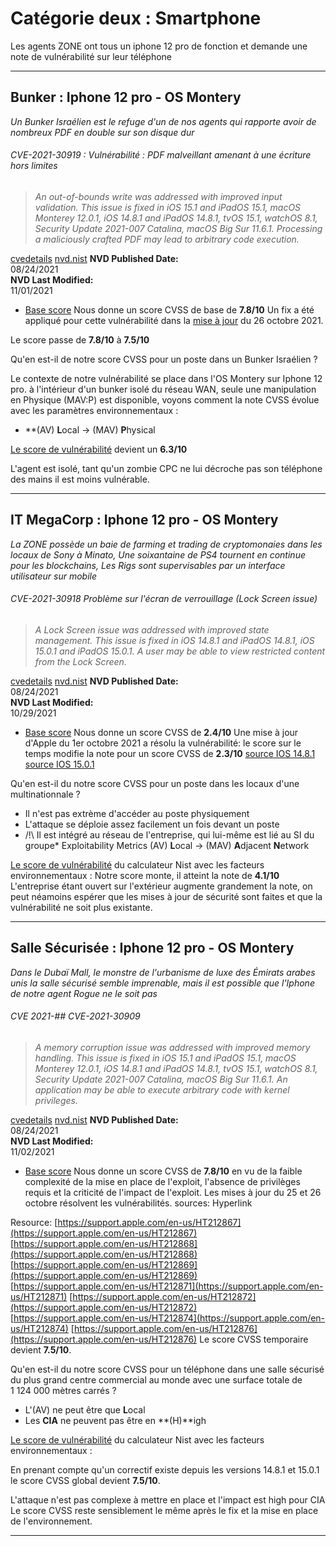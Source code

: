 # Catégorie deux : Smartphone
Les agents ZONE ont tous un iphone 12 pro de fonction et demande une note de vulnérabilité sur leur téléphone

---
## Bunker : Iphone 12 pro - OS Montery
*Un Bunker Israélien est le refuge d'un de nos agents qui rapporte avoir de nombreux PDF en double sur son disque dur*

###### CVE-2021-30919 : Vulnérabilité : PDF malveillant amenant à une écriture hors limites
>_An out-of-bounds write was addressed with improved input validation. This issue is fixed in iOS 15.1 and iPadOS 15.1, macOS Monterey 12.0.1, iOS 14.8.1 and iPadOS 14.8.1, tvOS 15.1, watchOS 8.1, Security Update 2021-007 Catalina, macOS Big Sur 11.6.1. Processing a maliciously crafted PDF may lead to arbitrary code execution._

[cvedetails](https://www.cvedetails.com/cve/CVE-2021-30919/)
[nvd.nist](https://nvd.nist.gov/vuln/detail/CVE-2021-30919)
**NVD Published Date:**  
08/24/2021  
**NVD Last Modified:**  
11/01/2021

* [Base score](https://nvd.nist.gov/vuln-metrics/cvss/v3-calculator?name=CVE-2021-30919&vector=AV:L/AC:L/PR:N/UI:R/S:U/C:H/I:H/A:H&version=3.1&source=NIST)
 Nous donne un score CVSS de base de **7.8/10**
 Un fix a été appliqué pour cette vulnérabilité dans la [mise à jour](https://support.apple.com/en-us/HT212868) du 26 octobre 2021.

Le score passe de **7.8/10** à **7.5/10**

Qu'en est-il de notre score CVSS pour un poste dans un Bunker Israélien ?

Le contexte de notre vulnérabilité se place dans l'OS Montery sur Iphone 12 pro. à l'intérieur d'un bunker isolé du réseau WAN, seule une manipulation en Physique (MAV:P) est disponible, 
voyons comment la note CVSS évolue avec les paramètres environnementaux :
* **(AV) **L**ocal -> (MAV) **P**hysical

[Le score de vulnérabilité](https://nvd.nist.gov/vuln-metrics/cvss/v3-calculator?name=CVE-2021-30919&vector=AV:L/AC:L/PR:N/UI:R/S:U/C:H/I:H/A:H&version=3.1&source=NIST) devient un **6.3/10**

L'agent est isolé, tant qu'un zombie CPC ne lui décroche pas son téléphone des mains il est moins vulnérable.

---
## IT MegaCorp : Iphone 12 pro - OS Montery

*La ZONE possède un baie de farming et trading de cryptomonaies dans les locaux de Sony à Minato, Une soixantaine de PS4 tournent en continue pour les blockchains, Les Rigs sont supervisables  par un interface utilisateur sur mobile*

###### CVE-2021-30918 Problème sur l'écran de verrouillage (Lock Screen issue) 
>_A Lock Screen issue was addressed with improved state management. This issue is fixed in iOS 14.8.1 and iPadOS 14.8.1, iOS 15.0.1 and iPadOS 15.0.1. A user may be able to view restricted content from the Lock Screen._

[cvedetails](https://www.cvedetails.com/cve/CVE-2021-30918/)
[nvd.nist](https://nvd.nist.gov/vuln/detail/CVE-2021-30918)
**NVD Published Date:**  
08/24/2021  
**NVD Last Modified:**  
10/29/2021

* [Base score](https://nvd.nist.gov/vuln-metrics/cvss/v3-calculator?name=CVE-2021-30918&vector=AV:P/AC:L/PR:N/UI:N/S:U/C:L/I:N/A:N&version=3.1&source=NIST)
Nous donne un score CVSS de **2.4/10**
Une mise à jour d'Apple du 1er octobre 2021 a résolu la vulnérabilité:
le score sur le temps modifie la note pour un score CVSS de **2.3/10**
[source IOS 14.8.1](https://support.apple.com/en-us/HT212868)
[source IOS 15.0.1](https://support.apple.com/en-us/HT212868)

Qu'en est-il du notre score CVSS pour un poste dans les locaux d'une multinationnale ?
* Il n'est pas extrème d'accéder au poste physiquement
* L'attaque se déploie assez facilement un fois devant un poste
* /!\ Il est intégré au réseau de l'entreprise, qui lui-même est lié au SI du groupe*
Exploitability Metrics
(AV) **L**ocal -> (MAV) **A**djacent **N**etwork

[Le score de vulnérabilité](https://nvd.nist.gov/vuln-metrics/cvss/v3-calculator?vector=AV:P/AC:L/PR:N/UI:N/S:U/C:L/I:N/A:N/E:X/RL:O/RC:X/CR:X/IR:X/AR:X/MAV:A/MAC:X/MPR:X/MUI:X/MS:X/MC:X/MI:X/MA:X&version=3.1) du calculateur Nist avec les facteurs environnementaux :
Notre score monte, il atteint la note de **4.1/10**
L'entreprise étant ouvert sur l'extérieur augmente grandement la note, on peut néamoins espérer que les mises à jour de sécurité sont faites et que la vulnérabilité ne soit plus existante. 

---
## Salle Sécurisée : Iphone 12 pro - OS Montery

*Dans le Dubaï Mall, le monstre de l'urbanisme de luxe des Émirats arabes unis la salle sécurisé semble imprenable, mais il est possible que l'Iphone de notre agent Rogue ne le soit pas*

###### CVE 2021-## CVE-2021-30909
>_A memory corruption issue was addressed with improved memory handling. This issue is fixed in iOS 15.1 and iPadOS 15.1, macOS Monterey 12.0.1, iOS 14.8.1 and iPadOS 14.8.1, tvOS 15.1, watchOS 8.1, Security Update 2021-007 Catalina, macOS Big Sur 11.6.1. An application may be able to execute arbitrary code with kernel privileges._

[cvedetails](https://www.cvedetails.com/cve/CVE-2021-30909/)
[nvd.nist](https://nvd.nist.gov/vuln/detail/CVE-2021-30909)
**NVD Published Date:**  
08/24/2021  
**NVD Last Modified:**  
11/02/2021
* [Base score](https://nvd.nist.gov/vuln-metrics/cvss/v3-calculator?name=CVE-2021-30909&vector=AV:L/AC:L/PR:N/UI:R/S:U/C:H/I:H/A:H&version=3.1&source=NIST)
Nous donne un score CVSS de **7.8/10** en vu de la faible complexité de la mise en place de l'exploit, l'absence de privilèges requis et la criticité de l'impact de l'exploit.
Les mises à jour du 25 et 26 octobre résolvent les vulnérabilités.
sources:
Hyperlink

Resource:
[https://support.apple.com/en-us/HT212867](https://support.apple.com/en-us/HT212867)
[https://support.apple.com/en-us/HT212868](https://support.apple.com/en-us/HT212868)
[https://support.apple.com/en-us/HT212869](https://support.apple.com/en-us/HT212869)
[https://support.apple.com/en-us/HT212871](https://support.apple.com/en-us/HT212871)
[https://support.apple.com/en-us/HT212872](https://support.apple.com/en-us/HT212872)
[https://support.apple.com/en-us/HT212874](https://support.apple.com/en-us/HT212874)
[https://support.apple.com/en-us/HT212876](https://support.apple.com/en-us/HT212876)
Le score CVSS temporaire devient **7.5/10**.

Qu'en est-il du notre score CVSS pour un téléphone dans une salle sécurisé du plus grand centre commercial au monde avec une surface totale de 1 124 000 mètres carrés ?
- L'(AV) ne peut être que **L**ocal
- Les **CIA** ne peuvent pas être en **(H)**igh

[Le score de vulnérabilité](https://nvd.nist.gov/vuln-metrics/cvss/v3-calculator?vector=AV:L/AC:L/PR:N/UI:R/S:U/C:H/I:H/A:H/E:X/RL:O/RC:X/CR:M/IR:M/AR:M/MAV:L/MAC:X/MPR:X/MUI:X/MS:X/MC:X/MI:X/MA:X&version=3.1) du calculateur Nist avec les facteurs environnementaux :

En prenant compte qu'un correctif existe depuis les versions 14.8.1 et 15.0.1 le score CVSS global devient **7.5/10**.

L'attaque n'est pas complexe à mettre en place et l'impact est high pour CIA
Le score CVSS reste sensiblement le même après le fix et la mise en place de l'environnement.

---
